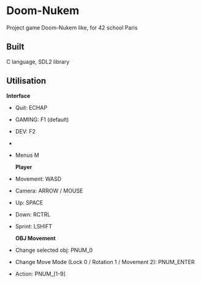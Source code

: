# Doom-Nukem
Project game Doom-Nukem like, for 42 school Paris


## Built
  C language, SDL2 library


## Utilisation

   <strong>    Interface</strong>
*  Quit:       ECHAP
*  GAMING:     F1    (default)
*  DEV:        F2
*  [Rien]:     F3
*  Menus       M

   <strong>    Player</strong>
*  Movement:   WASD
*  Camera:     ARROW / MOUSE
*  Up:         SPACE
*  Down:       RCTRL
*  Sprint:     LSHIFT

   <strong>    OBJ Movement</strong>
*  Change selected obj:                    PNUM_0
*  Change Move Mode 
      (Lock 0 / Rotation 1 / Movement 2):  PNUM_ENTER
*  Action: PNUM_[1-9]
